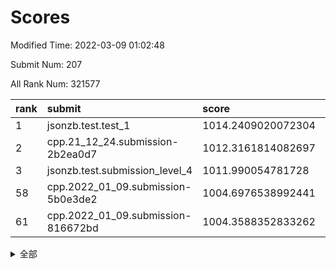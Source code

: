 # Scores

Modified Time: 2022-03-09 01:02:48

Submit Num: 207

All Rank Num: 321577

| rank |               submit               |       score        |       sigma        | pk_num |
| :--- | :--------------------------------- | :----------------- | :----------------- | :----- |
| 1    | jsonzb.test.test_1                 | 1014.2409020072304 | 0.8076152604824225 | 6216   |
| 2    | cpp.21_12_24.submission-2b2ea0d7   | 1012.3161814082697 | 0.7958414798842082 | 6213   |
| 3    | jsonzb.test.submission_level_4     | 1011.990054781728  | 0.806145262345035  | 6218   |
| 58   | cpp.2022_01_09.submission-5b0e3de2 | 1004.6976538992441 | 0.7218115977460394 | 6216   |
| 61   | cpp.2022_01_09.submission-816672bd | 1004.3588352833262 | 0.720863667284628  | 6218   |


<details>
<summary>全部</summary>

| rank |                 submit                 |       score        |       sigma        | pk_num |
| :--- | :------------------------------------- | :----------------- | :----------------- | :----- |
| 1    | jsonzb.test.test_1                     | 1014.2409020072304 | 0.8076152604824225 | 6216   |
| 2    | cpp.21_12_24.submission-2b2ea0d7       | 1012.3161814082697 | 0.7958414798842082 | 6213   |
| 3    | jsonzb.test.submission_level_4         | 1011.990054781728  | 0.806145262345035  | 6218   |
| 4    | gobigger.level_3.submission_level_3_17 | 1011.4728039897975 | 0.7656774752982473 | 6215   |
| 5    | gobigger.level_3.submission_level_3_18 | 1011.346179442165  | 0.7751185577110791 | 6217   |
| 6    | gobigger.level_3.submission_level_3_5  | 1011.1902486790699 | 0.7697659185983935 | 6215   |
| 7    | gobigger.level_3.submission_level_3_45 | 1011.1893365629331 | 0.7637771254217425 | 6211   |
| 8    | gobigger.level_3.submission_level_3_1  | 1010.742666679981  | 0.7635686133259534 | 6216   |
| 9    | gobigger.level_3.submission_level_3_10 | 1010.6550694744941 | 0.7604008312110877 | 6214   |
| 10   | gobigger.level_3.submission_level_3_4  | 1010.6156064048396 | 0.760313404467065  | 6216   |
| 11   | gobigger.level_3.submission_level_3_30 | 1010.5669216589986 | 0.7556896962511555 | 6213   |
| 12   | gobigger.level_3.submission_level_3_33 | 1010.5629402076091 | 0.7462193796810593 | 6214   |
| 13   | gobigger.level_3.submission_level_3_46 | 1010.5402578595312 | 0.7567095314278791 | 6215   |
| 14   | gobigger.level_3.submission_level_3_26 | 1010.4543699979682 | 0.7806107487221305 | 6220   |
| 15   | gobigger.level_3.submission_level_3_8  | 1010.3547407263214 | 0.7514437189246557 | 6211   |
| 16   | gobigger.level_3.submission_level_3_19 | 1010.3243791958935 | 0.7722132314293004 | 6217   |
| 17   | gobigger.level_3.submission_level_3_37 | 1010.1957222681845 | 0.7500656038428086 | 6214   |
| 18   | gobigger.level_3.submission_level_3_2  | 1010.1766204410962 | 0.7620227242358661 | 6213   |
| 19   | gobigger.level_3.submission_level_3_41 | 1010.1661630621791 | 0.7547189357238852 | 6215   |
| 20   | gobigger.level_3.submission_level_3_48 | 1010.1060313251618 | 0.7609562684572925 | 6215   |
| 21   | gobigger.level_3.submission_level_3_6  | 1010.1047496952795 | 0.7718107379255937 | 6217   |
| 22   | gobigger.level_3.submission_level_3_38 | 1010.0402426272414 | 0.7734639186546473 | 6210   |
| 23   | gobigger.level_3.submission_level_3_31 | 1010.0112730263103 | 0.767356919606401  | 6215   |
| 24   | gobigger.level_3.submission_level_3_20 | 1009.9226880556848 | 0.7756657916727361 | 6210   |
| 25   | gobigger.level_3.submission_level_3_11 | 1009.8857805775158 | 0.7512860430456041 | 6214   |
| 26   | gobigger.level_3.submission_level_3_21 | 1009.8755072171581 | 0.7554843252313385 | 6215   |
| 27   | gobigger.level_3.submission_level_3_39 | 1009.8488474278477 | 0.7583463152825367 | 6211   |
| 28   | gobigger.level_3.submission_level_3_24 | 1009.8169332025132 | 0.7687250863432392 | 6212   |
| 29   | gobigger.level_3.submission_level_3_43 | 1009.8071209988592 | 0.7579024342480479 | 6214   |
| 30   | gobigger.level_3.submission_level_3_44 | 1009.7249560409356 | 0.7536888693438055 | 6212   |
| 31   | gobigger.level_3.submission_level_3_22 | 1009.6927268145552 | 0.7613048887409906 | 6209   |
| 32   | gobigger.level_3.submission_level_3_47 | 1009.6813716487477 | 0.7478073695059879 | 6213   |
| 33   | gobigger.level_3.submission_level_3_3  | 1009.663316903301  | 0.7566543951532357 | 6216   |
| 34   | gobigger.level_3.submission_level_3_23 | 1009.6086364280808 | 0.749295730656943  | 6211   |
| 35   | gobigger.level_3.submission_level_3_13 | 1009.5867719911614 | 0.7644407911369799 | 6216   |
| 36   | gobigger.level_3.submission_level_3_9  | 1009.5543862510223 | 0.7458620984910768 | 6216   |
| 37   | gobigger.level_3.submission_level_3_14 | 1009.5421012187609 | 0.7493477896956406 | 6216   |
| 38   | gobigger.level_3.submission_level_3_0  | 1009.5260684218646 | 0.7498315258747502 | 6216   |
| 39   | gobigger.level_3.submission_level_3_49 | 1009.4982676557988 | 0.7442442632363814 | 6213   |
| 40   | gobigger.level_3.submission_level_3_25 | 1009.4559514905555 | 0.7378293780027744 | 6216   |
| 41   | gobigger.level_3.submission_level_3_15 | 1009.4136277928321 | 0.7655776836858276 | 6214   |
| 42   | gobigger.level_3.submission_level_3_34 | 1009.3385948884385 | 0.7439168251880129 | 6208   |
| 43   | gobigger.level_3.submission_level_3_35 | 1009.3108410606119 | 0.7510001264733964 | 6216   |
| 44   | gobigger.level_3.submission_level_3_40 | 1009.285774175406  | 0.7595674905267321 | 6212   |
| 45   | gobigger.level_3.submission_level_3_7  | 1009.2417128004887 | 0.7394364007568247 | 6210   |
| 46   | gobigger.level_3.submission_level_3_28 | 1009.1880853449154 | 0.7742261007243119 | 6217   |
| 47   | gobigger.level_3.submission_level_3_12 | 1009.0683521248748 | 0.7471548404795642 | 6210   |
| 48   | gobigger.level_3.submission_level_3_36 | 1008.863468508739  | 0.7550861261889938 | 6210   |
| 49   | gobigger.level_3.submission_level_3_27 | 1008.7268185243599 | 0.7341368853589533 | 6211   |
| 50   | gobigger.level_3.submission_level_3_42 | 1008.6900313790857 | 0.7599552437609984 | 6215   |
| 51   | gobigger.level_3.submission_level_3_32 | 1008.6485997836281 | 0.7565083027862188 | 6210   |
| 52   | gobigger.level_3.submission_level_3_29 | 1008.5743631493286 | 0.7419639592467694 | 6218   |
| 53   | gobigger.level_3.submission_level_3_16 | 1008.3150726752914 | 0.7362094497810439 | 6212   |
| 54   | gobigger.level_1.submission_level_1_17 | 1004.9673211748724 | 0.7217184906111357 | 6213   |
| 55   | gobigger.level_1.submission_level_1_38 | 1004.909821340422  | 0.7063674116983119 | 6213   |
| 56   | gobigger.level_1.submission_level_1_33 | 1004.8057172500154 | 0.7153693961970387 | 6220   |
| 57   | gobigger.level_1.submission_level_1_29 | 1004.710946928503  | 0.7229148300382011 | 6214   |
| 58   | cpp.2022_01_09.submission-5b0e3de2     | 1004.6976538992441 | 0.7218115977460394 | 6216   |
| 59   | gobigger.level_1.submission_level_1_46 | 1004.6958589177151 | 0.722283191191287  | 6214   |
| 60   | gobigger.level_1.submission_level_1_31 | 1004.4030266896854 | 0.7170291177699891 | 6217   |
| 61   | cpp.2022_01_09.submission-816672bd     | 1004.3588352833262 | 0.720863667284628  | 6218   |
| 62   | gobigger.level_1.submission_level_1_24 | 1004.2435643370502 | 0.7285132938674211 | 6206   |
| 63   | gobigger.level_1.submission_level_1_4  | 1004.1777588358445 | 0.7132355845291889 | 6208   |
| 64   | gobigger.level_1.submission_level_1_5  | 1004.1693437932427 | 0.7204271944813087 | 6213   |
| 65   | gobigger.level_1.submission_level_1_3  | 1004.1470596816489 | 0.7165393128761164 | 6215   |
| 66   | gobigger.level_1.submission_level_1_18 | 1004.1357748519215 | 0.7124760012498803 | 6217   |
| 67   | gobigger.level_1.submission_level_1_14 | 1003.9518625714849 | 0.7238399685811833 | 6215   |
| 68   | gobigger.level_1.submission_level_1_36 | 1003.8687792369367 | 0.719636329532715  | 6209   |
| 69   | gobigger.level_1.submission_level_1_49 | 1003.7542708336493 | 0.7192142974015518 | 6214   |
| 70   | gobigger.level_1.submission_level_1_42 | 1003.6948717933928 | 0.7145451511244225 | 6214   |
| 71   | gobigger.level_1.submission_level_1_47 | 1003.6862089370883 | 0.7204903159764763 | 6213   |
| 72   | gobigger.level_1.submission_level_1_37 | 1003.673481491142  | 0.726498320880957  | 6213   |
| 73   | gobigger.level_1.submission_level_1_6  | 1003.6675261537289 | 0.7132543624319142 | 6211   |
| 74   | gobigger.level_1.submission_level_1_19 | 1003.6616966759876 | 0.709859230081862  | 6213   |
| 75   | gobigger.level_1.submission_level_1_32 | 1003.6237238434892 | 0.7176314025822759 | 6211   |
| 76   | gobigger.level_1.submission_level_1_7  | 1003.6171450054588 | 0.7293947606579522 | 6220   |
| 77   | gobigger.level_1.submission_level_1_21 | 1003.6087544960153 | 0.7079969879545446 | 6214   |
| 78   | gobigger.level_1.submission_level_1_11 | 1003.5648058103656 | 0.7149308287847954 | 6212   |
| 79   | gobigger.level_1.submission_level_1_22 | 1003.5279239045029 | 0.7202147955321989 | 6213   |
| 80   | gobigger.level_1.submission_level_1_39 | 1003.3815339143898 | 0.7119017713988451 | 6220   |
| 81   | gobigger.level_1.submission_level_1_9  | 1003.3456286311297 | 0.709588102327028  | 6214   |
| 82   | gobigger.level_1.submission_level_1_43 | 1003.2639152261977 | 0.7171679959623611 | 6216   |
| 83   | gobigger.level_1.submission_level_1_13 | 1003.224657940988  | 0.7226125793629566 | 6210   |
| 84   | gobigger.level_1.submission_level_1_1  | 1003.2223562868245 | 0.7241008782759129 | 6211   |
| 85   | gobigger.level_1.submission_level_1_30 | 1003.220542020803  | 0.7094800031930414 | 6220   |
| 86   | gobigger.level_1.submission_level_1_8  | 1003.0920545399196 | 0.7129470550816207 | 6208   |
| 87   | gobigger.level_1.submission_level_1_40 | 1002.9990192174947 | 0.7156981401982967 | 6209   |
| 88   | gobigger.level_1.submission_level_1_16 | 1002.9684883061299 | 0.7161195108220344 | 6211   |
| 89   | gobigger.level_1.submission_level_1_34 | 1002.9439100279865 | 0.7152637029352196 | 6211   |
| 90   | gobigger.level_1.submission_level_1_28 | 1002.9109820406353 | 0.7172265110641136 | 6212   |
| 91   | gobigger.level_1.submission_level_1_23 | 1002.8633419091444 | 0.7264999554089133 | 6209   |
| 92   | gobigger.level_1.submission_level_1_2  | 1002.7449811480548 | 0.7109016938983043 | 6209   |
| 93   | gobigger.level_1.submission_level_1_35 | 1002.7048674155029 | 0.705686149458876  | 6218   |
| 94   | gobigger.level_1.submission_level_1_15 | 1002.5381366726585 | 0.7141947138039486 | 6218   |
| 95   | gobigger.level_1.submission_level_1_12 | 1002.5222342726098 | 0.7021079745655355 | 6216   |
| 96   | gobigger.level_1.submission_level_1_0  | 1002.4496506129618 | 0.7109563610326963 | 6217   |
| 97   | gobigger.level_1.submission_level_1_20 | 1002.4215389924888 | 0.7163935754990866 | 6213   |
| 98   | gobigger.level_1.submission_level_1_10 | 1002.3838632056987 | 0.7257992194631774 | 6211   |
| 99   | gobigger.level_1.submission_level_1_27 | 1002.2232262191806 | 0.7101635630253187 | 6217   |
| 100  | gobigger.level_1.submission_level_1_26 | 1002.1865424311093 | 0.7055023118125305 | 6214   |
| 101  | gobigger.level_1.submission_level_1_25 | 1002.1118172644856 | 0.7060542617844561 | 6218   |
| 102  | gobigger.level_1.submission_level_1_45 | 1001.9875099531594 | 0.7083023671643888 | 6216   |
| 103  | gobigger.level_1.submission_level_1_41 | 1001.6292168191668 | 0.7171032673186746 | 6218   |
| 104  | gobigger.level_1.submission_level_1_44 | 1001.6022468916887 | 0.7085258672115589 | 6214   |
| 105  | gobigger.level_1.submission_level_1_48 | 1000.8501222500313 | 0.7020706602402641 | 6215   |
| 106  | gobigger.random.submission_random_31   | 997.3308762233788  | 0.7116069926733345 | 6213   |
| 107  | gobigger.random.submission_random_25   | 997.2362283605339  | 0.7173705143428514 | 6217   |
| 108  | gobigger.random.submission_random_21   | 997.1272754820474  | 0.7152451321591151 | 6215   |
| 109  | gobigger.random.submission_random_29   | 997.0181805821376  | 0.716584178384946  | 6211   |
| 110  | gobigger.random.submission_random_20   | 996.9276359053598  | 0.7088311178574996 | 6214   |
| 111  | gobigger.random.submission_random_46   | 996.9209845992708  | 0.7010062405496403 | 6216   |
| 112  | gobigger.random.submission_random_23   | 996.8387317465463  | 0.6980456555258184 | 6217   |
| 113  | gobigger.random.submission_random_5    | 996.7505180431124  | 0.7057726128982548 | 6214   |
| 114  | gobigger.random.submission_random_49   | 996.7047581836645  | 0.7170600103791164 | 6211   |
| 115  | gobigger.random.submission_random_37   | 996.6425473471131  | 0.7114228074256977 | 6214   |
| 116  | gobigger.random.submission_random_48   | 996.6340577540874  | 0.7097817513820517 | 6212   |
| 117  | gobigger.random.submission_random_0    | 996.6023200901676  | 0.7007112862520901 | 6214   |
| 118  | gobigger.random.submission_random_35   | 996.5157591417948  | 0.7216378541775825 | 6216   |
| 119  | gobigger.random.submission_random_15   | 996.5110664119699  | 0.706882194237324  | 6214   |
| 120  | gobigger.random.submission_random_17   | 996.4804099436391  | 0.7193046616924403 | 6216   |
| 121  | gobigger.random.submission_random_6    | 996.366923394562   | 0.7256253527558356 | 6213   |
| 122  | gobigger.random.submission_random_39   | 996.3131922225699  | 0.700233263729777  | 6213   |
| 123  | gobigger.random.submission_random_28   | 996.2916886156855  | 0.7105281658587203 | 6216   |
| 124  | gobigger.random.submission_random_12   | 996.2574531714557  | 0.7068107630491328 | 6213   |
| 125  | gobigger.random.submission_random_10   | 996.2168092632678  | 0.7002582253542498 | 6216   |
| 126  | gobigger.random.submission_random_1    | 996.1226249567593  | 0.7078424798798849 | 6210   |
| 127  | gobigger.random.submission_random_11   | 996.0728872479077  | 0.7081260581329368 | 6219   |
| 128  | gobigger.random.submission_random_26   | 996.0521599679381  | 0.7006032293185666 | 6217   |
| 129  | gobigger.random.submission_random_3    | 996.0479269143486  | 0.703481923405949  | 6213   |
| 130  | gobigger.random.submission_random_27   | 996.0454312407223  | 0.7037900098940597 | 6216   |
| 131  | gobigger.random.submission_random_4    | 995.9840233242826  | 0.7200022630381335 | 6218   |
| 132  | gobigger.random.submission_random_36   | 995.955711377155   | 0.7013045087402506 | 6214   |
| 133  | gobigger.random.submission_random_42   | 995.8858159133529  | 0.7225660972565273 | 6217   |
| 134  | gobigger.random.submission_random_7    | 995.8256061902844  | 0.7135738843742989 | 6213   |
| 135  | gobigger.random.submission_random_32   | 995.7694258382709  | 0.7088929712589878 | 6214   |
| 136  | gobigger.random.submission_random_13   | 995.738514041754   | 0.7150574824158377 | 6208   |
| 137  | gobigger.random.submission_random_44   | 995.7080986284341  | 0.7212439844496213 | 6217   |
| 138  | gobigger.random.submission_random_34   | 995.693834868025   | 0.7163924944101132 | 6216   |
| 139  | gobigger.random.submission_random_45   | 995.6871120053552  | 0.7090357134592294 | 6219   |
| 140  | gobigger.random.submission_random_14   | 995.6642849287518  | 0.7129135838134988 | 6210   |
| 141  | gobigger.random.submission_random_40   | 995.6450076026142  | 0.7058525061345303 | 6212   |
| 142  | gobigger.random.submission_random_8    | 995.541989289744   | 0.7053880669286895 | 6211   |
| 143  | gobigger.random.submission_random_16   | 995.5043545044175  | 0.7257109602384197 | 6219   |
| 144  | gobigger.random.submission_random_22   | 995.3731140119063  | 0.7125016642119251 | 6215   |
| 145  | gobigger.random.submission_random_30   | 995.3292580930289  | 0.718643353434575  | 6215   |
| 146  | gobigger.random.submission_random_19   | 995.2779060950331  | 0.7094664232595391 | 6218   |
| 147  | gobigger.random.submission_random_33   | 995.1976729127939  | 0.7190647690338307 | 6212   |
| 148  | gobigger.random.submission_random_41   | 995.1224237999611  | 0.7280983278446976 | 6213   |
| 149  | gobigger.random.submission_random_43   | 995.0996460948065  | 0.7115469267680029 | 6212   |
| 150  | gobigger.random.submission_random_24   | 994.9178397740089  | 0.7100694165844578 | 6217   |
| 151  | gobigger.random.submission_random_47   | 994.9171982633192  | 0.7139103579703456 | 6213   |
| 152  | gobigger.random.submission_random_2    | 994.8295374564632  | 0.724958323312383  | 6216   |
| 153  | gobigger.random.submission_random_18   | 994.7636600131788  | 0.7208456258351367 | 6216   |
| 154  | gobigger.random.submission_random_38   | 994.697551641595   | 0.7147351770204023 | 6212   |
| 155  | gobigger.random.submission_random_9    | 994.6523227779195  | 0.7241655213720493 | 6213   |
| 156  | gobigger.level_2.submission_level_2_25 | 994.1351436276544  | 0.7437480247946828 | 6210   |
| 157  | gobigger.level_2.submission_level_2_22 | 993.9296320173686  | 0.7370182998587257 | 6216   |
| 158  | gobigger.level_2.submission_level_2_30 | 993.6212923952004  | 0.7194727220130661 | 6214   |
| 159  | gobigger.level_2.submission_level_2_36 | 993.5461250083775  | 0.7241541307320583 | 6212   |
| 160  | gobigger.level_2.submission_level_2_15 | 993.5055258507955  | 0.7393360733808702 | 6212   |
| 161  | gobigger.level_2.submission_level_2_14 | 993.4156021640664  | 0.7323815117591351 | 6215   |
| 162  | gobigger.level_2.submission_level_2_2  | 993.3752249649278  | 0.727306272741162  | 6212   |
| 163  | gobigger.level_2.submission_level_2_28 | 993.2715651934449  | 0.7391114614664454 | 6218   |
| 164  | gobigger.level_2.submission_level_2_4  | 993.123531027908   | 0.7293797047380643 | 6213   |
| 165  | gobigger.level_2.submission_level_2_26 | 993.1032307191776  | 0.7626769731970144 | 6213   |
| 166  | gobigger.level_2.submission_level_2_21 | 992.9001373929128  | 0.7287629784265374 | 6216   |
| 167  | gobigger.level_2.submission_level_2_38 | 992.7801670801178  | 0.7214831910883056 | 6216   |
| 168  | gobigger.level_2.submission_level_2_46 | 992.7225095428201  | 0.7452907572822794 | 6219   |
| 169  | gobigger.level_2.submission_level_2_20 | 992.6250359265335  | 0.7263594878966917 | 6218   |
| 170  | gobigger.level_2.submission_level_2_10 | 992.6166426100319  | 0.7450701167359292 | 6215   |
| 171  | gobigger.level_2.submission_level_2_9  | 992.6073992127937  | 0.7411140908360271 | 6215   |
| 172  | gobigger.level_2.submission_level_2_40 | 992.49548760966    | 0.7348826815580819 | 6215   |
| 173  | gobigger.level_2.submission_level_2_43 | 992.4809270086091  | 0.7439484382766559 | 6216   |
| 174  | gobigger.level_2.submission_level_2_31 | 992.4755994463311  | 0.7481636063028297 | 6214   |
| 175  | gobigger.level_2.submission_level_2_19 | 992.4562117776916  | 0.7486180033814878 | 6212   |
| 176  | gobigger.level_2.submission_level_2_32 | 992.4498645473551  | 0.7446500670199477 | 6212   |
| 177  | gobigger.level_2.submission_level_2_42 | 992.4096261093185  | 0.7312792172233763 | 6216   |
| 178  | gobigger.level_2.submission_level_2_16 | 992.3569270841914  | 0.7435466559552011 | 6212   |
| 179  | gobigger.level_2.submission_level_2_18 | 992.2948589701559  | 0.7535991027345307 | 6214   |
| 180  | gobigger.level_2.submission_level_2_8  | 992.2272605089154  | 0.7407833604469461 | 6215   |
| 181  | gobigger.level_2.submission_level_2_13 | 992.1663336961614  | 0.7422431212196618 | 6216   |
| 182  | gobigger.level_2.submission_level_2_39 | 992.1095726599318  | 0.7323856056159322 | 6215   |
| 183  | gobigger.level_2.submission_level_2_49 | 992.0889352351361  | 0.7595370189963918 | 6217   |
| 184  | gobigger.level_2.submission_level_2_48 | 992.0443859284904  | 0.7524070530711671 | 6217   |
| 185  | gobigger.level_2.submission_level_2_12 | 991.949921134133   | 0.7547143301124632 | 6214   |
| 186  | gobigger.level_2.submission_level_2_5  | 991.8651866325943  | 0.7453857728588235 | 6216   |
| 187  | gobigger.level_2.submission_level_2_35 | 991.8151791571145  | 0.7483172897002439 | 6218   |
| 188  | gobigger.level_2.submission_level_2_44 | 991.7973266339113  | 0.7455662018474191 | 6213   |
| 189  | gobigger.level_2.submission_level_2_0  | 991.713176608336   | 0.768840453273809  | 6212   |
| 190  | gobigger.level_2.submission_level_2_11 | 991.6956875114649  | 0.7576181812342941 | 6218   |
| 191  | gobigger.level_2.submission_level_2_3  | 991.6301647771437  | 0.7485377073657564 | 6215   |
| 192  | gobigger.level_2.submission_level_2_7  | 991.6187302685603  | 0.7436717769791372 | 6211   |
| 193  | gobigger.level_2.submission_level_2_29 | 991.5526914985654  | 0.7463766901080241 | 6218   |
| 194  | gobigger.level_2.submission_level_2_24 | 991.487108177787   | 0.7503965333381455 | 6209   |
| 195  | gobigger.level_2.submission_level_2_41 | 991.4493734716492  | 0.768076409654806  | 6214   |
| 196  | gobigger.level_2.submission_level_2_23 | 991.4438732189842  | 0.7572545250460825 | 6210   |
| 197  | gobigger.level_2.submission_level_2_1  | 991.4338366043171  | 0.7446538284243959 | 6212   |
| 198  | gobigger.level_2.submission_level_2_37 | 991.4137650933062  | 0.746515670527703  | 6214   |
| 199  | gobigger.level_2.submission_level_2_33 | 991.3872912928936  | 0.7672371250795019 | 6211   |
| 200  | gobigger.level_2.submission_level_2_34 | 991.3840053962379  | 0.7423018251124427 | 6216   |
| 201  | gobigger.level_2.submission_level_2_27 | 991.3801657538936  | 0.7529226331203225 | 6212   |
| 202  | gobigger.level_2.submission_level_2_17 | 991.2595381302604  | 0.7493963155513289 | 6212   |
| 203  | gobigger.level_2.submission_level_2_6  | 990.8849251357541  | 0.7666189704397024 | 6217   |
| 204  | gobigger.level_2.submission_level_2_47 | 990.8706083008855  | 0.7791113678050702 | 6208   |
| 205  | gobigger.level_2.submission_level_2_45 | 990.1595604643942  | 0.7870304708860274 | 6213   |
| 206  | gobigger.none.submission_none_0        | 978.8927553391086  | 1.2708705072486417 | 6212   |
| 207  | gobigger.none.submission_none_1        | 976.1189041421909  | 1.4162265534171827 | 6217   |

</details>